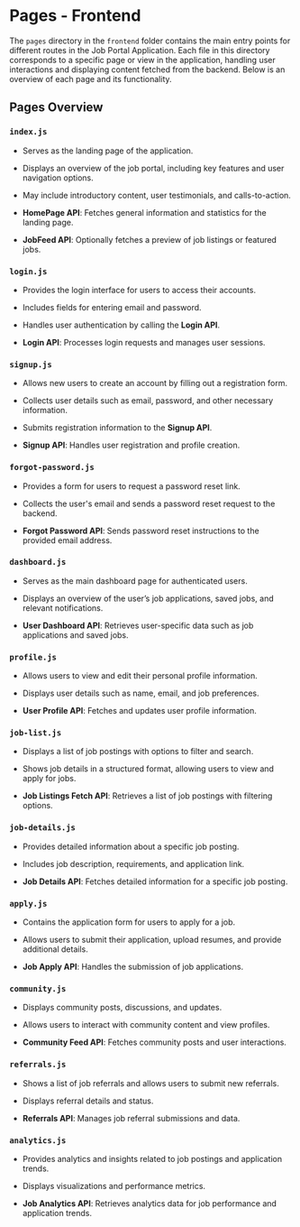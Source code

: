 

# Pages - Frontend

The `pages` directory in the `frontend` folder contains the main entry points for different routes in the Job Portal Application. Each file in this directory corresponds to a specific page or view in the application, handling user interactions and displaying content fetched from the backend. Below is an overview of each page and its functionality.

## Pages Overview

### `index.js`

  - Serves as the landing page of the application.
  - Displays an overview of the job portal, including key features and user navigation options.
  - May include introductory content, user testimonials, and calls-to-action.

  - **HomePage API**: Fetches general information and statistics for the landing page.
  - **JobFeed API**: Optionally fetches a preview of job listings or featured jobs.

### `login.js`

  - Provides the login interface for users to access their accounts.
  - Includes fields for entering email and password.
  - Handles user authentication by calling the **Login API**.

  - **Login API**: Processes login requests and manages user sessions.

### `signup.js`

  - Allows new users to create an account by filling out a registration form.
  - Collects user details such as email, password, and other necessary information.
  - Submits registration information to the **Signup API**.

  - **Signup API**: Handles user registration and profile creation.

### `forgot-password.js`

  - Provides a form for users to request a password reset link.
  - Collects the user's email and sends a password reset request to the backend.

  - **Forgot Password API**: Sends password reset instructions to the provided email address.

### `dashboard.js`

  - Serves as the main dashboard page for authenticated users.
  - Displays an overview of the user’s job applications, saved jobs, and relevant notifications.

  - **User Dashboard API**: Retrieves user-specific data such as job applications and saved jobs.

### `profile.js`

  - Allows users to view and edit their personal profile information.
  - Displays user details such as name, email, and job preferences.

  - **User Profile API**: Fetches and updates user profile information.

### `job-list.js`

  - Displays a list of job postings with options to filter and search.
  - Shows job details in a structured format, allowing users to view and apply for jobs.

  - **Job Listings Fetch API**: Retrieves a list of job postings with filtering options.

### `job-details.js`

  - Provides detailed information about a specific job posting.
  - Includes job description, requirements, and application link.

  - **Job Details API**: Fetches detailed information for a specific job posting.

### `apply.js`

  - Contains the application form for users to apply for a job.
  - Allows users to submit their application, upload resumes, and provide additional details.

  - **Job Apply API**: Handles the submission of job applications.

### `community.js`

  - Displays community posts, discussions, and updates.
  - Allows users to interact with community content and view profiles.

  - **Community Feed API**: Fetches community posts and user interactions.

### `referrals.js`

  - Shows a list of job referrals and allows users to submit new referrals.
  - Displays referral details and status.

  - **Referrals API**: Manages job referral submissions and data.

### `analytics.js`

  - Provides analytics and insights related to job postings and application trends.
  - Displays visualizations and performance metrics.

  - **Job Analytics API**: Retrieves analytics data for job performance and application trends.




